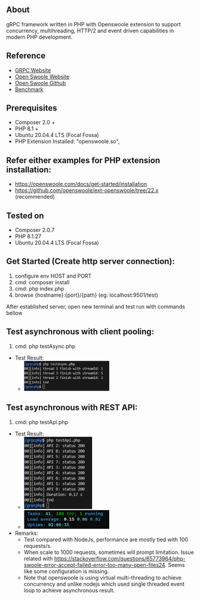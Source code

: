 ## About
gRPC framework written in PHP with Openswoole extension to support concurrency, multihreading, HTTP/2 and event driven capabilities in modern PHP development. 

## Reference
- [GRPC Website](https://grpc.io/)
- [Open Swoole Website](https://openswoole.com/docs)
- [Open Swoole Github](https://github.com/openswoole)
- [Benchmark](https://medium.com/@rioastamal/benchmark-php-swoole-vs-nodejs-vs-go-539a5493b067)

## Prerequisites
- Composer 2.0 +
- PHP 8.1 +
- Ubuntu 20.04.4 LTS (Focal Fossa)
- PHP Extension Installed: "openswoole.so", 

## Refer either examples for PHP extension installation:
- https://openswoole.com/docs/get-started/installation
- https://github.com/openswoole/ext-openswoole/tree/22.x (recommended)

## Tested on
- Composer 2.0.7
- PHP 8.1.27
- Ubuntu 20.04.4 LTS (Focal Fossa)

## Get Started (Create http server connection):
1. configure env HOST and PORT
2. cmd: composer install
3. cmd: php index.php
4. browse {hostname}:{port}/{path} (eg: localhost:9501/test)

After established server, open new terminal and test run with commands bellow

## Test asynchronous with client pooling:
1. cmd: php testAsync.php
- Test Result:
    - <img src="./public/php-test-async.png" width="50%">

## Test asynchronous with REST API:
1. cmd: php testApi.php
- Test Result:
    - <img src="./public/php-test-async-api.png" width="40%">
    - <img src="./public/php-test-async-api-cpu.png" width="50%">
- Remarks:
    - Test compared with NodeJs, performance are mostly tied with 100 requests/s.
    - When scale to 1000 requests, sometimes will prompt limitation. Issue related with https://stackoverflow.com/questions/65773964/php-swoole-error-accept-failed-error-too-many-open-files24. Seems like some configuration is missing.
    - Note that openswoole is using virtual multi-threading to achieve concurrency and unlike nodejs which used single threaded event loop to achieve asynchronous result.